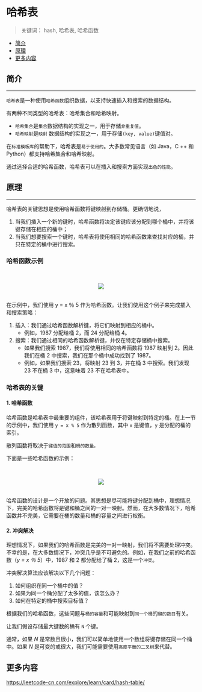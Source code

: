 # 哈希表

> 关键词： hash, 哈希表, 哈希函数

<!-- TOC depthFrom:2 depthTo:2 -->

- [简介](#简介)
- [原理](#原理)
- [更多内容](#更多内容)

<!-- /TOC -->

## 简介

---

`哈希表`是一种使用`哈希函数`组织数据，以支持快速插入和搜索的数据结构。

有两种不同类型的哈希表：哈希集合和哈希映射。

- `哈希集合`是`集合`数据结构的实现之一，用于存储`非重复值`。
- `哈希映射`是`映射` 数据结构的实现之一，用于存储`(key, value)`键值对。

在`标准模板库`的帮助下，哈希表是`易于使用的`。大多数常见语言（如 Java，C ++ 和 Python）都支持哈希集合和哈希映射。

通过选择合适的哈希函数，哈希表可以在插入和搜索方面实现`出色的性能`。

## 原理

---

哈希表的关键思想是使用哈希函数将键映射到存储桶。更确切地说，

1. 当我们插入一个新的键时，哈希函数将决定该键应该分配到哪个桶中，并将该键存储在相应的桶中；
2. 当我们想要搜索一个键时，哈希表将使用相同的哈希函数来查找对应的桶，并只在特定的桶中进行搜索。

### 哈希函数示例

<br><div align="center"><img src="https://raw.githubusercontent.com/dunwu/images/master/images/data-structure/hash/哈希函数.png"/></div><br>

在示例中，我们使用 y = x ％ 5 作为哈希函数。让我们使用这个例子来完成插入和搜索策略：

1. 插入：我们通过哈希函数解析键，将它们映射到相应的桶中。
   - 例如，1987 分配给桶 2，而 24 分配给桶 4。
2. 搜索：我们通过相同的哈希函数解析键，并仅在特定存储桶中搜索。
   - 如果我们搜索 1987，我们将使用相同的哈希函数将 1987 映射到 2。因此我们在桶 2 中搜索，我们在那个桶中成功找到了 1987。
   - 例如，如果我们搜索 23，将映射 23 到 3，并在桶 3 中搜索。我们发现 23 不在桶 3 中，这意味着 23 不在哈希表中。

### 哈希表的关键

#### 1. 哈希函数

哈希函数是哈希表中最重要的组件，该哈希表用于将键映射到特定的桶。在上一节的示例中，我们使用 `y = x % 5` 作为散列函数，其中 `x` 是键值，`y` 是分配的桶的索引。

散列函数将取决于`键值的范围`和`桶的数量。`

下面是一些哈希函数的示例：

<br><div align="center"><img src="https://raw.githubusercontent.com/dunwu/images/master/images/data-structure/hash/哈希函数示例.png"/></div><br>

哈希函数的设计是一个开放的问题。其思想是尽可能将键分配到桶中，理想情况下，完美的哈希函数将是键和桶之间的一对一映射。然而，在大多数情况下，哈希函数并不完美，它需要在桶的数量和桶的容量之间进行权衡。

#### 2. 冲突解决

理想情况下，如果我们的哈希函数是完美的一对一映射，我们将不需要处理冲突。不幸的是，在大多数情况下，冲突几乎是不可避免的。例如，在我们之前的哈希函数（_y = x ％ 5_）中，1987 和 2 都分配给了桶 2，这是一个`冲突`。

冲突解决算法应该解决以下几个问题：

1. 如何组织在同一个桶中的值？
2. 如果为同一个桶分配了太多的值，该怎么办？
3. 如何在特定的桶中搜索目标值？

根据我们的哈希函数，这些问题与`桶的容量`和可能映射到`同一个桶`的`键的数目`有关。

让我们假设存储最大键数的桶有 `N` 个键。

通常，如果 _N_ 是常数且很小，我们可以简单地使用一个数组将键存储在同一个桶中。如果 _N_ 是可变的或很大，我们可能需要使用`高度平衡的二叉树`来代替。

## 更多内容

https://leetcode-cn.com/explore/learn/card/hash-table/
